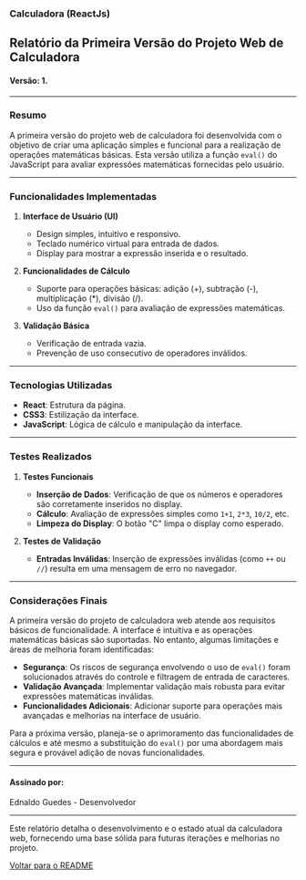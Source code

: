 <h3>Calculadora (ReactJs)</h3>

## Relatório da Primeira Versão do Projeto Web de Calculadora
#### Versão: 1.

---

### Resumo

A primeira versão do projeto web de calculadora foi desenvolvida com o objetivo de criar uma aplicação simples e funcional para a realização de operações matemáticas básicas. Esta versão utiliza a função `eval()` do JavaScript para avaliar expressões matemáticas fornecidas pelo usuário.

---

### Funcionalidades Implementadas

1. **Interface de Usuário (UI)**
   - Design simples, intuitivo e responsivo.
   - Teclado numérico virtual para entrada de dados.
   - Display para mostrar a expressão inserida e o resultado.

2. **Funcionalidades de Cálculo**
   - Suporte para operações básicas: adição (+), subtração (-), multiplicação (*), divisão (/).
   - Uso da função `eval()` para avaliação de expressões matemáticas.

3. **Validação Básica**
   - Verificação de entrada vazia.
   - Prevenção de uso consecutivo de operadores inválidos.

---

### Tecnologias Utilizadas

- **React**: Estrutura da página.
- **CSS3**: Estilização da interface.
- **JavaScript**: Lógica de cálculo e manipulação da interface.

---

### Testes Realizados

1. **Testes Funcionais**
   - **Inserção de Dados**: Verificação de que os números e operadores são corretamente inseridos no display.
   - **Cálculo**: Avaliação de expressões simples como `1+1`, `2*3`, `10/2`, etc.
   - **Limpeza do Display**: O botão "C" limpa o display como esperado.

2. **Testes de Validação**
   - **Entradas Inválidas**: Inserção de expressões inválidas (como `++` ou `//`) resulta em uma mensagem de erro no navegador.

---

### Considerações Finais

A primeira versão do projeto de calculadora web atende aos requisitos básicos de funcionalidade. A interface é intuitiva e as operações matemáticas básicas são suportadas. No entanto, algumas limitações e áreas de melhoria foram identificadas:

- **Segurança**: Os riscos de segurança envolvendo o uso de `eval()` foram solucionados através do controle e filtragem de entrada de caracteres.
- **Validação Avançada**: Implementar validação mais robusta para evitar expressões matemáticas inválidas.
- **Funcionalidades Adicionais**: Adicionar suporte para operações mais avançadas e melhorias na interface de usuário.

Para a próxima versão, planeja-se o aprimoramento das funcionalidades de cálculos e até mesmo a substituição do `eval()` por uma abordagem mais segura e provável adição de novas funcionalidades.

---

#### Assinado por:
Ednaldo Guedes - Desenvolvedor

---

Este relatório detalha o desenvolvimento e o estado atual da calculadora web, fornecendo uma base sólida para futuras iterações e melhorias no projeto.


[Voltar para o README](../../README.md)